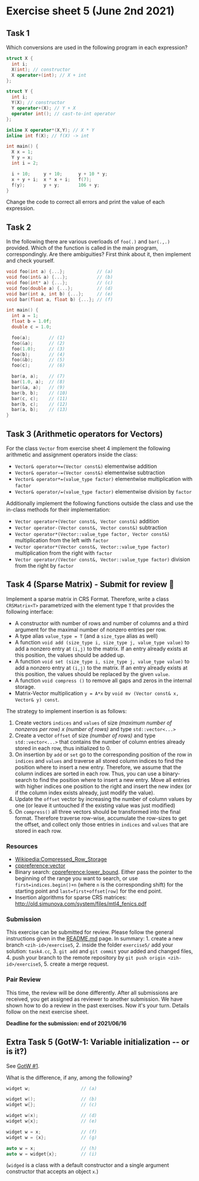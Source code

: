# Exercise sheet 5 (June 2nd 2021)

## Task 1
Which conversions are used in the following program in each expression?
```c++
struct X {
  int i;
  X(int); // constructor
  X operator+(int); // X + int
};

struct Y {
  int i;
  Y(X); // constructor
  Y operator+(X); // Y + X
  operator int(); // cast-to-int operator
};

inline X operator*(X,Y); // X * Y
inline int f(X); // f(X) -> int

int main() {
  X x = 1;
  Y y = x;
  int i = 2;

  i + 10;     y + 10;      y + 10 * y;
  x + y + i;  x * x + i;   f(7);
  f(y);       y + y;       106 + y;
}
```
Change the code to correct all errors and print the value of each expression.


## Task 2

In the following there are various overloads of `foo(.)` and `bar(.,.)` provided. Which of the function is called in the
main program, correspondingly. Are there ambiguities? First think about it, then implement and check yourself.
```c++
void foo(int a) {...};            // (a)
void foo(int& a) {...};           // (b)
void foo(int* a) {...};           // (c)
void foo(double a) {...};         // (d)
void bar(int a, int b) {...};     // (e)
void bar(float a, float b) {...}; // (f)

int main() {
  int a = 1;
  float b = 1.0f;
  double c = 1.0;

  foo(a);       // (1)
  foo(&a);      // (2)
  foo(1.0);     // (3)
  foo(b);       // (4)
  foo(&b);      // (5)
  foo(c);       // (6)

  bar(a, a);    // (7)
  bar(1.0, a);  // (8)
  bar(&a, a);   // (9)
  bar(b, b);    // (10)
  bar(c, c);    // (11)
  bar(b, c);    // (12)
  bar(a, b);    // (13)
}
```


## Task 3 (Arithmetic operators for Vectors)

For the class `Vector` from exercise sheet 4 implement the following arithmetic and assignment operators inside the class:

- `Vector& operator+=(Vector const&)` elementwise addition
- `Vector& operator-=(Vector const&)` elementwise subtraction
- `Vector& operator*=(value_type factor)` elementwise multiplication with `factor`
- `Vector& operator/=(value_type factor)` elementwise division by `factor`

Additionally implement the following functions outside the class and use the in-class methods for their implementation:

- `Vector operator+(Vector const&, Vector const&)` addition
- `Vector operator-(Vector const&, Vector const&)` subtraction
- `Vector operator*(Vector::value_type factor, Vector const&)` multiplication from the left with `factor`
- `Vector operator*(Vector const&, Vector::value_type factor)` multiplication from the right with `factor`
- `Vector operator/(Vector const&, Vector::value_type factor)` division from the right by `factor`


## Task 4 (Sparse Matrix) - Submit for review :pencil:

Implement a sparse matrix in CRS Format. Therefore, write a class `CRSMatrix<T>` parametrized with the element type `T` that provides the following
interface:

- A constructor with number of rows and number of columns and a third argument for the maximal
  number of nonzero entries per row.
- A type alias `value_type = T` (and a `size_type` alias as well)
- A function `void add (size_type i, size_type j, value_type value)` to add a nonzero entry at `(i,j)` to
  the matrix. If an entry already exists at this position, the values should be added up.
- A function `void set (size_type i, size_type j, value_type value)` to add a nonzero entry at `(i,j)` to
  the matrix. If an entry already exists at this position, the values should be replaced by the given `value`.
- A function `void compress ()` to remove all gaps and zeros in the internal storage.
- Matrix-Vector multiplication `y = A*x` by `void mv (Vector const& x, Vector& y) const`.

The strategy to implement insertion is as follows:

1. Create vectors `indices` and `values` of size *(maximum number of nonzeros per row) x (number of rows)* and type `std::vector<...>`
2. Create a vector `offset` of size *(number of rows)* and type `std::vector<...>` that contains the number of column entries already stored in each row, thus initialized to 0.
3. On insertion by `add` or `set` go to the corresponding position of the row in `indices` and `values` and traverse all stored column
   indices to find the position where to insert a new entry. Therefore, we assume that the column indices
   are sorted in each row. Thus, you can use a binary-search to find the position where to insert a new entry.
   Move all entries with higher indices one position to the right and insert the new index (or if the
   column index exists already, just modify the value).
4. Update the `offset` vector by increasing the number of column values by one (or leave it untouched if the
   existing value was just modified)
5. On `compress()` all three vectors should be transformed into the final format. Therefore traverse
   row-wise, accumulate the row-sizes to get the offset, and collect only those entries in `indices` and `values`
   that are stored in each row.

### Resources

- [Wikipedia:Compressed_Row_Storage](https://de.wikipedia.org/wiki/Compressed_Row_Storage)
- [cppreference:vector](https://en.cppreference.com/w/cpp/container/vector)
- Binary search: [cppreference:lower_bound](https://en.cppreference.com/w/cpp/algorithm/lower_bound). Either pass the pointer to the beginning of the range you want to search, or use `first=indices.begin()+n` (where `n` is the corresponding shift) for the starting point and `last=first+offset[row]` for the end point.
- Insertion algorithms for sparse CRS matrices: http://old.simunova.com/system/files/mtl4_fenics.pdf

### Submission

This exercise can be submitted for review. Please follow the general instructions given in the [README.md](/README.md)
page. In summary: 1. create a new branch `<zih-id>/exercise5`, 2. inside the folder `exercise5/` add
your solution: `task4.cc`, 3. `git add` and `git commit` your added and changed files, 4. push your
branch to the remote repository by `git push origin <zih-id>/exercise5`, 5. create a merge request.

### Pair Review

This time, the review will be done differently. After all submissions are received, you get assigned as reviewer to another submission. We have shown how to do a review in the past exercises. Now it's your turn. Details follow on the next exercise sheet.

**Deadline for the submission: end of 2021/06/16**


## Extra Task 5 (GotW-1: Variable initialization -- or is it?)
See [GotW #1](https://herbsutter.com/2013/05/09/gotw-1-solution/).

What is the difference, if any, among the following?
```c++
widget w;                   // (a)

widget w();                 // (b)
widget w{};                 // (c)

widget w(x);                // (d)
widget w{x};                // (e)

widget w = x;               // (f)
widget w = {x};             // (g)

auto w = x;                 // (h)
auto w = widget{x};         // (i)
```
(`widged` is a class with a default constructor and a single argument constructor that accepts an object `x`.)
